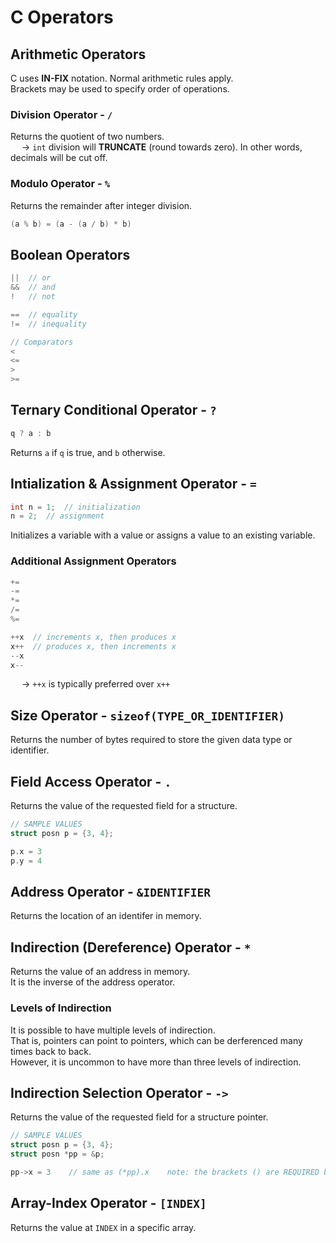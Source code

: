 # C Operators

## Arithmetic Operators
C uses **IN-FIX** notation. Normal arithmetic rules apply. <br>
Brackets may be used to specify order of operations. 

### Division Operator - `/`
Returns the quotient of two numbers. <br>
&emsp; → `int` division will **TRUNCATE** (round towards zero). In other words, decimals will be cut off. 

### Modulo Operator - `%`
Returns the remainder after integer division. 
```C
(a % b) = (a - (a / b) * b)

```
## Boolean Operators
```C
||  // or
&&  // and
!   // not

==  // equality
!=  // inequality

// Comparators
<
<=
>
>=

```
## Ternary Conditional Operator - `?`
```C
q ? a : b

```
Returns `a` if `q` is true, and `b` otherwise. 

## Intialization & Assignment Operator - `=`
```C
int n = 1;  // initialization
n = 2;  // assignment

```
Initializes a variable with a value or assigns a value to an existing variable.

### Additional Assignment Operators
```C
+=
-=
*=
/=
%=

++x  // increments x, then produces x
x++  // produces x, then increments x
--x
x--

```
&emsp; → `++x` is typically preferred over `x++`

## Size Operator - `sizeof(TYPE_OR_IDENTIFIER)`
Returns the number of bytes required to store the given data type or identifier. 

## Field Access Operator - `.`
Returns the value of the requested field for a structure.
```C
// SAMPLE VALUES
struct posn p = {3, 4};

p.x = 3
p.y = 4

```

## Address Operator - `&IDENTIFIER`
Returns the location of an identifer in memory. 

## Indirection (Dereference) Operator - `*`
Returns the value of an address in memory. <br>
It is the inverse of the address operator. 

### Levels of Indirection 
It is possible to have multiple levels of indirection. <br>
That is, pointers can point to pointers, which can be derferenced many times back to back. <br>
However, it is uncommon to have more than three levels of indirection.

## Indirection Selection Operator - `->`
Returns the value of the requested field for a structure pointer. 
```C
// SAMPLE VALUES
struct posn p = {3, 4};
struct posn *pp = &p;

pp->x = 3    // same as (*pp).x    note: the brackets () are REQUIRED because of priority!

```

## Array-Index Operator - `[INDEX]`
Returns the value at `INDEX` in a specific array.















